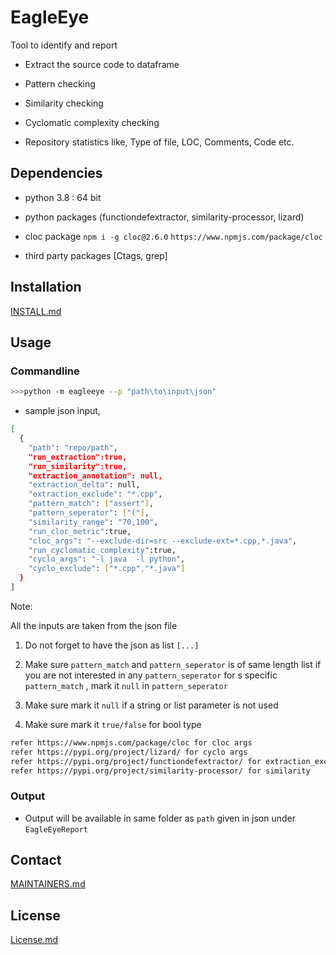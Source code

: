 # EagleEye

Tool to identify and report

- Extract the source code to dataframe

- Pattern checking

- Similarity checking

- Cyclomatic complexity checking

- Repository statistics like, Type of file, LOC, Comments, Code etc.

## Dependencies

- python 3.8 : 64 bit  

- python packages (functiondefextractor, similarity-processor, lizard)  

- cloc package `npm i -g cloc@2.6.0` `https://www.npmjs.com/package/cloc`

- third party packages [Ctags, grep]

## Installation
  
[INSTALL.md](INSTALL.md)

## Usage

### Commandline

```sh
>>>python -m eagleeye --p "path\to\input\json"
```

- sample json input,  

```sh
[
  {
    "path": "repo/path",
    "run_extraction":true,
    "run_similarity":true,
    "extraction_annotation": null,
    "extraction_delta": null,
    "extraction_exclude": "*.cpp",
    "pattern_match": ["assert"],
    "pattern_seperator": ["("],
    "similarity_range": "70,100",
    "run_cloc_metric":true,
    "cloc_args": "--exclude-dir=src --exclude-ext=*.cpp,*.java",
    "run_cyclomatic_complexity":true,
    "cyclo_args": "-l java  -l python",
    "cyclo_exclude": ["*.cpp","*.java"]
  }
]
```

Note:

All the inputs are taken from the json file

1. Do not forget to have the json as list `[...]`

2. Make sure `pattern_match` and `pattern_seperator` is of same length list
 if you are not interested in any `pattern_seperator` for s specific
 `pattern_match` , mark it `null` in `pattern_seperator`

3. Make sure mark it `null` if a string or list parameter is not used

4. Make sure mark it `true/false` for bool type

```sh
refer https://www.npmjs.com/package/cloc for cloc args
refer https://pypi.org/project/lizard/ for cyclo args
refer https://pypi.org/project/functiondefextractor/ for extraction_exclude
refer https://pypi.org/project/similarity-processor/ for similarity
```

### Output
  
- Output will be available in same folder as `path` given in json under  `EagleEyeReport`

## Contact

[MAINTAINERS.md](MAINTAINERS.md)  

## License

[License.md](LICENSE.md)
